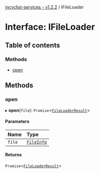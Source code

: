 [incyclist-services - v1.2.2](../README.md) / IFileLoader

# Interface: IFileLoader

## Table of contents

### Methods

- [open](IFileLoader.md#open)

## Methods

### open

▸ **open**(`file`): `Promise`\<[`FileLoaderResult`](FileLoaderResult.md)\>

#### Parameters

| Name | Type |
| :------ | :------ |
| `file` | [`FileInfo`](FileInfo.md) |

#### Returns

`Promise`\<[`FileLoaderResult`](FileLoaderResult.md)\>
